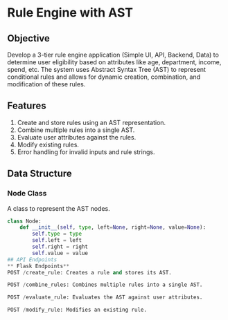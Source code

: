 # Rule Engine with AST

## Objective
Develop a 3-tier rule engine application (Simple UI, API, Backend, Data) to determine user eligibility based on attributes like age, department, income, spend, etc. The system uses Abstract Syntax Tree (AST) to represent conditional rules and allows for dynamic creation, combination, and modification of these rules.

## Features
1. Create and store rules using an AST representation.
2. Combine multiple rules into a single AST.
3. Evaluate user attributes against the rules.
4. Modify existing rules.
5. Error handling for invalid inputs and rule strings.

## Data Structure
### Node Class
A class to represent the AST nodes.
```python
class Node:
    def __init__(self, type, left=None, right=None, value=None):
        self.type = type
        self.left = left
        self.right = right
        self.value = value
## API Endpoints
** Flask Endpoints**
POST /create_rule: Creates a rule and stores its AST.

POST /combine_rules: Combines multiple rules into a single AST.

POST /evaluate_rule: Evaluates the AST against user attributes.

POST /modify_rule: Modifies an existing rule.

